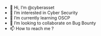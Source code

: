 - 👋 Hi, I’m @cyberasset
- 👀 I’m interested in Cyber Security
- 🌱 I’m currently learning OSCP
- 💞️ I’m looking to collaborate on Bug Bounty
- 📫 How to reach me ?
